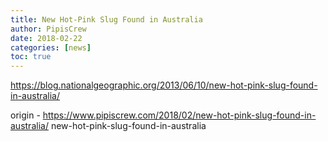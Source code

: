 ```yaml
---
title: New Hot-Pink Slug Found in Australia
author: PipisCrew
date: 2018-02-22
categories: [news]
toc: true
---
```


https://blog.nationalgeographic.org/2013/06/10/new-hot-pink-slug-found-in-australia/

origin - https://www.pipiscrew.com/2018/02/new-hot-pink-slug-found-in-australia/ new-hot-pink-slug-found-in-australia